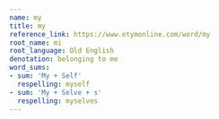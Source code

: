```yaml
---
name: my
title: my
reference_link: https://www.etymonline.com/word/my
root_name: mi
root_language: Old English
denotation: belonging to me
word_sums:
- sum: 'My + Self'
  respelling: myself
- sum: 'My + Selve + s'
  respelling: myselves
---
```

